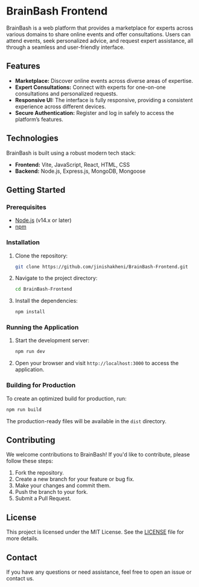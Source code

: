 # BrainBash Frontend

BrainBash is a web platform that provides a marketplace for experts across various domains to share online events and offer consultations. Users can attend events, seek personalized advice, and request expert assistance, all through a seamless and user-friendly interface.

## Features
- **Marketplace:** Discover online events across diverse areas of expertise.
- **Expert Consultations:** Connect with experts for one-on-one consultations and personalized requests.
- **Responsive UI:** The interface is fully responsive, providing a consistent experience across different devices.
- **Secure Authentication:** Register and log in safely to access the platform’s features.

## Technologies
BrainBash is built using a robust modern tech stack:
- **Frontend:** Vite, JavaScript, React, HTML, CSS
- **Backend:** Node.js, Express.js, MongoDB, Mongoose

## Getting Started

### Prerequisites
- [Node.js](https://nodejs.org) (v14.x or later)
- [npm](https://www.npmjs.com/)

### Installation
1. Clone the repository:
   ```bash
   git clone https://github.com/jinishakheni/BrainBash-Frontend.git
   ```
2. Navigate to the project directory:
   ```bash
   cd BrainBash-Frontend
   ```
3. Install the dependencies:
   ```bash
   npm install
   ```

### Running the Application
1. Start the development server:
   ```bash
   npm run dev
   ```
2. Open your browser and visit `http://localhost:3000` to access the application.

### Building for Production
To create an optimized build for production, run:
```bash
npm run build
```
The production-ready files will be available in the `dist` directory.

## Contributing
We welcome contributions to BrainBash! If you'd like to contribute, please follow these steps:
1. Fork the repository.
2. Create a new branch for your feature or bug fix.
3. Make your changes and commit them.
4. Push the branch to your fork.
5. Submit a Pull Request.

## License
This project is licensed under the MIT License. See the [LICENSE](LICENSE) file for more details.

## Contact
If you have any questions or need assistance, feel free to open an issue or contact us.
